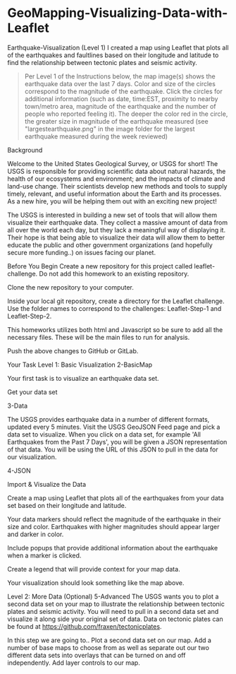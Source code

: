 # GeoMapping-Visualizing-Data-with-Leaflet

Earthquake-Visualization (Level 1)
I created a map using Leaflet that plots all of the earthquakes and faultlines based on their longitude and latitude to find the relationship between tectonic plates and seismic activity.
>Per Level 1 of the Instructions below, the map image(s) shows the earthquake data over the last 7 days.  Color and size of the circles correspond to the magnitude of the earthquake.  Click the circles for additional information (such as date, time:EST, proximity to nearby town/metro area, magnitude of the earthquake and the number of people who reported feeling it). The deeper the color red in the circle, the greater size in magnitude of the earthquake measured (see "largestearthquake.png" in the image folder for the largest earthquake measured during the week reviewed)

Background

Welcome to the United States Geological Survey, or USGS for short! The USGS is responsible for providing scientific data about natural hazards, the health of our ecosystems and environment; and the impacts of climate and land-use change. Their scientists develop new methods and tools to supply timely, relevant, and useful information about the Earth and its processes. As a new hire, you will be helping them out with an exciting new project!

The USGS is interested in building a new set of tools that will allow them visualize their earthquake data. They collect a massive amount of data from all over the world each day, but they lack a meaningful way of displaying it. Their hope is that being able to visualize their data will allow them to better educate the public and other government organizations (and hopefully secure more funding..) on issues facing our planet.

Before You Begin
Create a new repository for this project called leaflet-challenge. Do not add this homework to an existing repository.

Clone the new repository to your computer.

Inside your local git repository, create a directory for the Leaflet challenge. Use the folder names to correspond to the challenges: Leaflet-Step-1 and Leaflet-Step-2.

This homeworks utilizes both html and Javascript so be sure to add all the necessary files. These will be the main files to run for analysis.

Push the above changes to GitHub or GitLab.

Your Task
Level 1: Basic Visualization
2-BasicMap

Your first task is to visualize an earthquake data set.

Get your data set

3-Data

The USGS provides earthquake data in a number of different formats, updated every 5 minutes. Visit the USGS GeoJSON Feed page and pick a data set to visualize. When you click on a data set, for example 'All Earthquakes from the Past 7 Days', you will be given a JSON representation of that data. You will be using the URL of this JSON to pull in the data for our visualization.

4-JSON

Import & Visualize the Data

Create a map using Leaflet that plots all of the earthquakes from your data set based on their longitude and latitude.

Your data markers should reflect the magnitude of the earthquake in their size and color. Earthquakes with higher magnitudes should appear larger and darker in color.

Include popups that provide additional information about the earthquake when a marker is clicked.

Create a legend that will provide context for your map data.

Your visualization should look something like the map above.

Level 2: More Data (Optional)
5-Advanced
The USGS wants you to plot a second data set on your map to illustrate the relationship between tectonic plates and seismic activity. You will need to pull in a second data set and visualize it along side your original set of data. Data on tectonic plates can be found at https://github.com/fraxen/tectonicplates.

In this step we are going to..
Plot a second data set on our map.
Add a number of base maps to choose from as well as separate out our two different data sets into overlays that can be turned on and off independently.
Add layer controls to our map.

